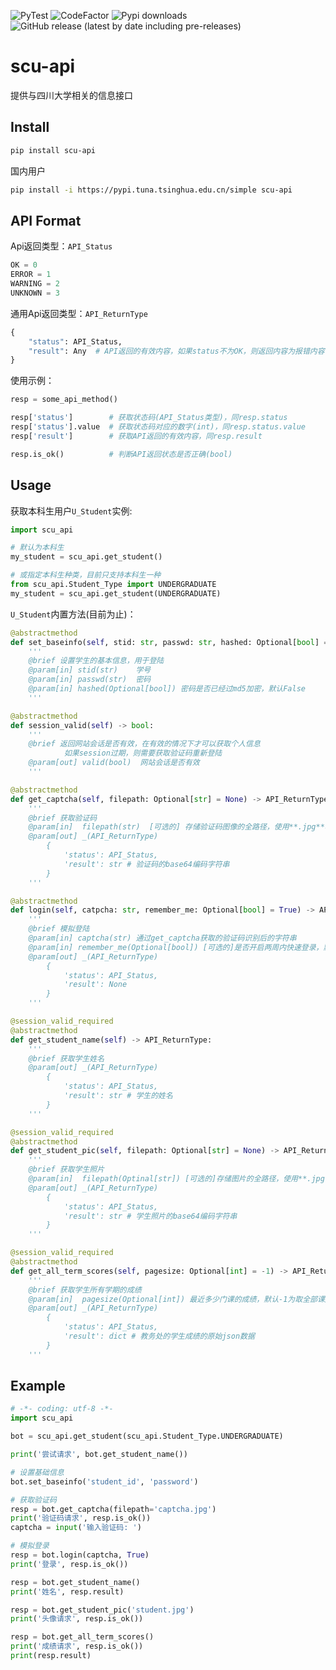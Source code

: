 ![PyTest](https://github.com/hx-w/scu-api/workflows/PyTest/badge.svg)
![CodeFactor](https://www.codefactor.io/repository/github/hx-w/scu-api/badge)
![Pypi downloads](https://img.shields.io/pypi/dm/scu-api)
![GitHub release (latest by date including pre-releases)](https://img.shields.io/github/v/release/hx-w/scu-api?include_prereleases)
# scu-api
提供与四川大学相关的信息接口

## Install

```bash
pip install scu-api
```

国内用户

```bash
pip install -i https://pypi.tuna.tsinghua.edu.cn/simple scu-api
```

## API Format


Api返回类型：`API_Status`
```python
OK = 0
ERROR = 1
WARNING = 2
UNKNOWN = 3
```

通用Api返回类型：`API_ReturnType`
```python
{
    "status": API_Status,
    "result": Any  # API返回的有效内容，如果status不为OK，则返回内容为报错内容
}
```

使用示例：

```python
resp = some_api_method()

resp['status']        # 获取状态码(API_Status类型)，同resp.status
resp['status'].value  # 获取状态码对应的数字(int)，同resp.status.value
resp['result']        # 获取API返回的有效内容，同resp.result

resp.is_ok()          # 判断API返回状态是否正确(bool)
```


## Usage

获取本科生用户`U_Student`实例:

```python
import scu_api

# 默认为本科生
my_student = scu_api.get_student()

# 或指定本科生种类，目前只支持本科生一种
from scu_api.Student_Type import UNDERGRADUATE
my_student = scu_api.get_student(UNDERGRADUATE)
```

`U_Student`内置方法(目前为止)：
```python
@abstractmethod
def set_baseinfo(self, stid: str, passwd: str, hashed: Optional[bool] = False) -> NoReturn:
    '''
    @brief 设置学生的基本信息，用于登陆
    @param[in] stid(str)    学号
    @param[in] passwd(str)  密码
    @param[in] hashed(Optional[bool]) 密码是否已经过md5加密，默认False
    '''

@abstractmethod
def session_valid(self) -> bool:
    '''
    @brief 返回网站会话是否有效，在有效的情况下才可以获取个人信息
            如果session过期，则需要获取验证码重新登陆
    @param[out] valid(bool)  网站会话是否有效
    '''

@abstractmethod
def get_captcha(self, filepath: Optional[str] = None) -> API_ReturnType:
    '''
    @brief 获取验证码
    @param[in]  filepath(str)  [可选的] 存储验证码图像的全路径，使用**.jpg**格式
    @param[out] _(API_ReturnType) 
        {
            'status': API_Status,
            'result': str # 验证码的base64编码字符串
        }
    '''

@abstractmethod
def login(self, catpcha: str, remember_me: Optional[bool] = True) -> API_ReturnType:
    '''
    @brief 模拟登陆
    @param[in] captcha(str) 通过get_captcha获取的验证码识别后的字符串
    @param[in] remember_me(Optional[bool]) [可选的]是否开启两周内快速登录，默认True
    @param[out] _(API_ReturnType) 
        {
            'status': API_Status,
            'result': None
        }
    '''

@session_valid_required
@abstractmethod
def get_student_name(self) -> API_ReturnType:
    '''
    @brief 获取学生姓名
    @param[out] _(API_ReturnType)
        {
            'status': API_Status,
            'result': str # 学生的姓名
        }
    '''

@session_valid_required
@abstractmethod
def get_student_pic(self, filepath: Optional[str] = None) -> API_ReturnType:
    '''
    @brief 获取学生照片
    @param[in]  filepath(Optinal[str]) [可选的]存储图片的全路径，使用**.jpg**格式
    @param[out] _(API_ReturnType)
        {
            'status': API_Status,
            'result': str # 学生照片的base64编码字符串
        }
    '''

@session_valid_required
@abstractmethod
def get_all_term_scores(self, pagesize: Optional[int] = -1) -> API_ReturnType:
    '''
    @brief 获取学生所有学期的成绩
    @param[in]  pagesize(Optional[int]) 最近多少门课的成绩，默认-1为取全部课成绩
    @param[out] _(API_ReturnType)
        {
            'status': API_Status,
            'result': dict # 教务处的学生成绩的原始json数据
        }
    '''
```

## Example

```python
# -*- coding: utf-8 -*-
import scu_api

bot = scu_api.get_student(scu_api.Student_Type.UNDERGRADUATE)

print('尝试请求', bot.get_student_name())

# 设置基础信息
bot.set_baseinfo('student_id', 'password')

# 获取验证码
resp = bot.get_captcha(filepath='captcha.jpg')
print('验证码请求', resp.is_ok())
captcha = input('输入验证码: ')

# 模拟登录
resp = bot.login(captcha, True)
print('登录', resp.is_ok())

resp = bot.get_student_name()
print('姓名', resp.result)

resp = bot.get_student_pic('student.jpg')
print('头像请求', resp.is_ok())

resp = bot.get_all_term_scores()
print('成绩请求', resp.is_ok())
print(resp.result)
```
